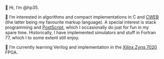 👋 Hi, I’m @hp35.

👀 I’m interested in algorithms and compact implementations in C and [CWEB](https://www-cs-faculty.stanford.edu/~knuth/cweb.html) (the latter being
my favourite markup language). A special interest is stack programming and [PostScript](https://en.wikipedia.org/wiki/PostScript), which
I occasionally do just for fun in my spare time. Historically, I have implemented simulators
and stuff in Fortran 77, which I to some extent still enjoy.

🌱 I’m currently learning Verilog and implementation in the [Xilinx Zynq 7020](https://redpitaya.com/sdrlab-122-16/) FPGA.
<!-- - 📫 How to reach me ... -->

<!---
hp35/hp35 is a ✨ special ✨ repository because its `README.md` (this file) appears on your GitHub profile.
You can click the Preview link to take a look at your changes.
--->
